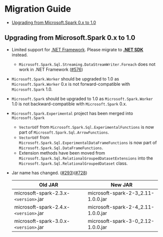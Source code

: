 # Migration Guide
- [Upgrading from Microsoft.Spark 0.x to 1.0](#upgrading-from-microsoftspark-0x-to-10)

## Upgrading from Microsoft.Spark 0.x to 1.0
- Limited support for [.NET Framework](https://dotnet.microsoft.com/learn/dotnet/what-is-dotnet-framework). Please migrate to **[.NET SDK](https://dotnet.microsoft.com/en-us/download/dotnet/8.0)** instead.
  - `Microsoft.Spark.Sql.Streaming.DataStreamWriter.Foreach` does not work in .NET Framework ([#576](https://github.com/dotnet/spark/issues/576))
- `Microsoft.Spark.Worker` should be upgraded to 1.0 as `Microsoft.Spark.Worker` 0.x is not forward-compatible with `Microsoft.Spark` 1.0.
- `Microsoft.Spark` should be upgraded to 1.0 as `Microsoft.Spark.Worker` 1.0 is not backward-compatible with `Microsoft.Spark` 0.x.
- `Microsoft.Spark.Experimental` project has been merged into `Microsoft.Spark`
  - `VectorUdf` from `Microsoft.Spark.Sql.ExperimentalFunctions` is now part of `Microsoft.Spark.Sql.ArrowFunctions`.
  - `VectorUdf` from `Microsoft.Spark.Sql.ExperimentalDataFrameFunctions` is now part of `Microsoft.Spark.Sql.DataFrameFunctions`.
  - Extension methods have been moved from `Microsoft.Spark.Sql.RelationalGroupedDatasetExtensions` into the `Microsoft.Spark.Sql.RelationalGroupedDataset` class.
- Jar name has changed. ([#293](https://github.com/dotnet/spark/issues/293))([#728](https://github.com/dotnet/spark/issues/728))

  Old JAR  | New JAR
  ---------|---------
  microsoft-spark-2.3.x-`<version>`.jar | microsoft-spark-2-3_2.11-1.0.0.jar
  microsoft-spark-2.4.x-`<version>`.jar | microsoft-spark-2-4_2.11-1.0.0.jar
  microsoft-spark-3.0.x-`<version>`.jar | microsoft-spark-3-0_2.12-1.0.0.jar
